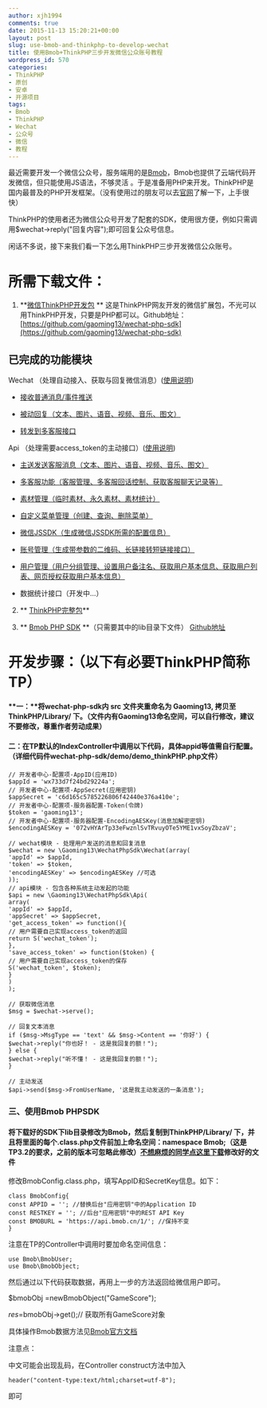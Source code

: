 ```yaml
---
author: xjh1994
comments: true
date: 2015-11-13 15:20:21+00:00
layout: post
slug: use-bmob-and-thinkphp-to-develop-wechat
title: 使用Bmob+ThinkPHP三步开发微信公众账号教程
wordpress_id: 570
categories:
- ThinkPHP
- 原创
- 安卓
- 开源项目
tags:
- Bmob
- ThinkPHP
- Wechat
- 公众号
- 微信
- 教程
---
```


最近需要开发一个微信公众号，服务端用的是[Bmob](http://www.bmob.cn/)，Bmob也提供了云端代码开发微信，但只能使用JS语法，不够灵活 。于是准备用PHP来开发。ThinkPHP是国内最普及的PHP开发框架。（没有使用过的朋友可以去[官网](http://www.thinkphp.cn/)了解一下，上手很快）

ThinkPHP的使用者还为微信公众号开发了配套的SDK，使用很方便，例如只需调用$wechat->reply("回复内容");即可回复公众号信息。

闲话不多说，接下来我们看一下怎么用ThinkPHP三步开发微信公众账号。


# 所需下载文件：





	
  1. **[微信ThinkPHP开发包](http://www.thinkphp.cn/extend/673.html) ** 这是ThinkPHP网友开发的微信扩展包，不光可以用ThinkPHP开发，只要是PHP都可以。Github地址：[https://github.com/gaoming13/wechat-php-sdk](https://github.com/gaoming13/wechat-php-sdk)




## 已完成的功能模块




Wechat （处理自动接入、获取与回复微信消息）([使用说明](https://github.com/xjh1994/wechat-php-sdk-2#wechat-%E6%A8%A1%E5%9D%97%E4%BD%BF%E7%94%A8%E8%AF%B4%E6%98%8E))






	
  * [接收普通消息/事件推送](https://github.com/xjh1994/wechat-php-sdk-2#wechat-%E6%8E%A5%E6%94%B6%E6%99%AE%E9%80%9A%E6%B6%88%E6%81%AF%E4%BA%8B%E4%BB%B6%E6%8E%A8%E9%80%81)

	
  * [被动回复（文本、图片、语音、视频、音乐、图文）](https://github.com/xjh1994/wechat-php-sdk-2#wechat-%E8%A2%AB%E5%8A%A8%E5%9B%9E%E5%A4%8D%E6%96%87%E6%9C%AC%E5%9B%BE%E7%89%87%E8%AF%AD%E9%9F%B3%E8%A7%86%E9%A2%91%E9%9F%B3%E4%B9%90%E5%9B%BE%E6%96%87)

	
  * [转发到多客服接口](https://github.com/xjh1994/wechat-php-sdk-2#wechat-%E8%BD%AC%E5%8F%91%E5%88%B0%E5%A4%9A%E5%AE%A2%E6%9C%8D%E6%8E%A5%E5%8F%A3)




Api （处理需要access_token的主动接口）([使用说明](https://github.com/xjh1994/wechat-php-sdk-2#api-%E6%A8%A1%E5%9D%97%E4%BD%BF%E7%94%A8%E8%AF%B4%E6%98%8E))






	
  * [主送发送客服消息（文本、图片、语音、视频、音乐、图文）](https://github.com/xjh1994/wechat-php-sdk-2#api%E5%8F%91%E9%80%81%E5%AE%A2%E6%9C%8D%E6%B6%88%E6%81%AF%E6%96%87%E6%9C%AC%E5%9B%BE%E7%89%87%E8%AF%AD%E9%9F%B3%E8%A7%86%E9%A2%91%E9%9F%B3%E4%B9%90%E5%9B%BE%E6%96%87)

	
  * [多客服功能（客服管理、多客服回话控制、获取客服聊天记录等）](https://github.com/xjh1994/wechat-php-sdk-2#api%E5%A4%9A%E5%AE%A2%E6%9C%8D%E5%8A%9F%E8%83%BD%E5%AE%A2%E6%9C%8D%E7%AE%A1%E7%90%86%E5%A4%9A%E5%AE%A2%E6%9C%8D%E5%9B%9E%E8%AF%9D%E6%8E%A7%E5%88%B6%E8%8E%B7%E5%8F%96%E5%AE%A2%E6%9C%8D%E8%81%8A%E5%A4%A9%E8%AE%B0%E5%BD%95%E7%AD%89)

	
  * [素材管理（临时素材、永久素材、素材统计）](https://github.com/xjh1994/wechat-php-sdk-2#api%E7%B4%A0%E6%9D%90%E7%AE%A1%E7%90%86%E4%B8%B4%E6%97%B6%E7%B4%A0%E6%9D%90%E6%B0%B8%E4%B9%85%E7%B4%A0%E6%9D%90%E7%B4%A0%E6%9D%90%E7%BB%9F%E8%AE%A1)

	
  * [自定义菜单管理（创建、查询、删除菜单）](https://github.com/xjh1994/wechat-php-sdk-2#api%E8%87%AA%E5%AE%9A%E4%B9%89%E8%8F%9C%E5%8D%95%E7%AE%A1%E7%90%86%E5%88%9B%E5%BB%BA%E6%9F%A5%E8%AF%A2%E5%88%A0%E9%99%A4%E8%8F%9C%E5%8D%95)

	
  * [微信JSSDK（生成微信JSSDK所需的配置信息）](https://github.com/xjh1994/wechat-php-sdk-2#api%E5%BE%AE%E4%BF%A1jssdk%E7%94%9F%E6%88%90%E5%BE%AE%E4%BF%A1jssdk%E6%89%80%E9%9C%80%E7%9A%84%E9%85%8D%E7%BD%AE%E4%BF%A1%E6%81%AF)

	
  * [账号管理（生成带参数的二维码、长链接转短链接接口）](https://github.com/xjh1994/wechat-php-sdk-2#api%E8%B4%A6%E5%8F%B7%E7%AE%A1%E7%90%86%E7%94%9F%E6%88%90%E5%B8%A6%E5%8F%82%E6%95%B0%E7%9A%84%E4%BA%8C%E7%BB%B4%E7%A0%81%E9%95%BF%E9%93%BE%E6%8E%A5%E8%BD%AC%E7%9F%AD%E9%93%BE%E6%8E%A5%E6%8E%A5%E5%8F%A3)

	
  * [用户管理（用户分组管理、设置用户备注名、获取用户基本信息、获取用户列表、网页授权获取用户基本信息）](https://github.com/xjh1994/wechat-php-sdk-2#api%E7%94%A8%E6%88%B7%E7%AE%A1%E7%90%86%E7%94%A8%E6%88%B7%E5%88%86%E7%BB%84%E7%AE%A1%E7%90%86%E8%AE%BE%E7%BD%AE%E7%94%A8%E6%88%B7%E5%A4%87%E6%B3%A8%E5%90%8D%E8%8E%B7%E5%8F%96%E7%94%A8%E6%88%B7%E5%9F%BA%E6%9C%AC%E4%BF%A1%E6%81%AF%E8%8E%B7%E5%8F%96%E7%94%A8%E6%88%B7%E5%88%97%E8%A1%A8%E7%BD%91%E9%A1%B5%E6%8E%88%E6%9D%83%E8%8E%B7%E5%8F%96%E7%94%A8%E6%88%B7%E5%9F%BA%E6%9C%AC%E4%BF%A1%E6%81%AF)

	
  * 数据统计接口（开发中...）


2. ** [ThinkPHP完整包](http://www.thinkphp.cn/)**

3. ** [Bmob PHP SDK](https://github.com/bmob/bmob-php-sdk/archive/master.zip) **（只需要其中的lib目录下文件） [Github地址](https://github.com/bmob/bmob-php-sdk)


# **开发步骤**：（以下有必要ThinkPHP简称TP）




#### **一：**将wechat-php-sdk内 src 文件夹重命名为 Gaoming13, 拷贝至 ThinkPHP/Library/ 下。（文件内有Gaoming13命名空间，可以自行修改，建议不要修改，尊重作者劳动成果）




#### 二：在TP默认的IndexController中调用以下代码，具体appid等值需自行配置。（详细代码件wechat-php-sdk/demo/demo_thinkPHP.php文件）



    
    
    // 开发者中心-配置项-AppID(应用ID)
    $appId = 'wx733d7f24bd29224a';
    // 开发者中心-配置项-AppSecret(应用密钥)
    $appSecret = 'c6d165c5785226806f42440e376a410e';
    // 开发者中心-配置项-服务器配置-Token(令牌)
    $token = 'gaoming13';
    // 开发者中心-配置项-服务器配置-EncodingAESKey(消息加解密密钥)
    $encodingAESKey = '072vHYArTp33eFwznlSvTRvuyOTe5YME1vxSoyZbzaV';
    
    // wechat模块 - 处理用户发送的消息和回复消息
    $wechat = new \Gaoming13\WechatPhpSdk\Wechat(array(
    'appId' => $appId,
    'token' => $token,
    'encodingAESKey' => $encodingAESKey //可选
    ));
    // api模块 - 包含各种系统主动发起的功能
    $api = new \Gaoming13\WechatPhpSdk\Api(
    array(
    'appId' => $appId,
    'appSecret' => $appSecret,
    'get_access_token' => function(){
    // 用户需要自己实现access_token的返回
    return S('wechat_token');
    },
    'save_access_token' => function($token) {
    // 用户需要自己实现access_token的保存
    S('wechat_token', $token);
    }
    )
    );
    
    // 获取微信消息
    $msg = $wechat->serve();
    
    // 回复文本消息
    if ($msg->MsgType == 'text' && $msg->Content == '你好') {
    $wechat->reply("你也好！ - 这是我回复的额！");
    } else {
    $wechat->reply("听不懂！ - 这是我回复的额！");
    }
    
    // 主动发送
    $api->send($msg->FromUserName, '这是我主动发送的一条消息');
    




### 三、使用Bmob PHPSDK




#### 将下载好的SDK下lib目录修改为Bmob，然后复制到ThinkPHP/Library/ 下，并且将里面的每个.class.php文件前加上命名空间：namespace Bmob;（这是TP3.2的要求，之前的版本可忽略此修改）[不想麻烦的同学点这里下载](http://pan.baidu.com/s/1jG3zO8Y)修改好的文件


修改BmobConfig.class.php，填写AppID和SecretKey信息。如下：


    
    
    class BmobConfig{
    const APPID = ''; //替换后台"应用密钥"中的Application ID
    const RESTKEY = ''; //后台"应用密钥"中的REST API Key
    const BMOBURL = 'https://api.bmob.cn/1/'; //保持不变
    }
    



注意在TP的Controller中调用时要加命名空间信息：

    
    
    use Bmob\BmobUser;
    use Bmob\BmobObject;
    


然后通过以下代码获取数据，再用上一步的方法返回给微信用户即可。

$bmobObj =newBmobObject("GameScore");

$res=$bmobObj->get();// 获取所有GameScore对象

具体操作Bmob数据方法见[Bmob官方文档](http://docs.bmob.cn/phpsdk/index.html?menukey=otherdoc&key=phpsdk#index_类库说明)



注意点：

中文可能会出现乱码，在Controller construct方法中加入
    
    header("content-type:text/html;charset=utf-8");

即可
